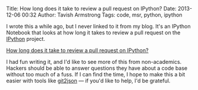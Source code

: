 Title: How long does it take to review a pull request on IPython?
Date: 2013-12-06 00:32
Author: Tavish Armstrong
Tags: code, msr, python, ipython

I wrote this a while ago, but I never linked to it from my blog. It's an
IPython Notebook that looks at how long it takes to review a pull request on
the [IPython](http://ipython.org) project.

[How long does it take to review a pull request on IPython?][nb]

I had fun writing it, and I'd like to see more of this from non-academics.
Hackers should be able to answer questions they have about a code base without
too much of a fuss. If I can find the time, I hope to make this a bit easier
with tools like [git2json](https://github.com/tarmstrong/git2json) &mdash; if
you'd like to help, I'd be grateful.

[nb]: http://nbviewer.ipython.org/github/tarmstrong/code-analysis/blob/master/IPythonReviewTime.ipynb
